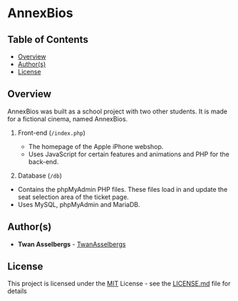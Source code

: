 # AnnexBios


## Table of Contents

  - [Overview](#overview)
  - [Author(s)](#authors)
  - [License](#license)


## Overview

AnnexBios was built as a school project with two other students. It is made for a fictional cinema, named AnnexBios.

1. Front-end (`/index.php`)

   - The homepage of the Apple iPhone webshop.
   - Uses JavaScript for certain features and animations and PHP for the back-end.
  
  1. Database (`/db`)

   - Contains the phpMyAdmin PHP files. These files load in and update the seat selection area of the ticket page.
   - Uses MySQL, phpMyAdmin and MariaDB.


## Author(s)

- **Twan Asselbergs** - [TwanAsselbergs](https://github.com/TwanAsselbergs)


## License

This project is licensed under the [MIT](LICENSE.md)
License - see the [LICENSE.md](LICENSE.md) file for
details
